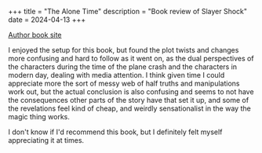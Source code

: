 +++
title = "The Alone Time"
description = "Book review of Slayer Shock"
date = 2024-04-13
+++

[Author book site](https://ellemarr.com/the-alone-time/)

I enjoyed the setup for this book, but found the plot twists and changes more confusing and hard to follow as it went on, as the dual perspectives of the characters during the time of the plane crash and the characters in modern day, dealing with media attention. I think given time I could appreciate more the sort of messy web of half truths and manipulations work out, but the actual conclusion is also confusing and seems to not have the consequences other parts of the story have that set it up, and some of the revelations feel kind of cheap, and weirdly sensationalist in the way the magic thing works.

I don't know if I'd recommend this book, but I definitely felt myself appreciating it at times. 